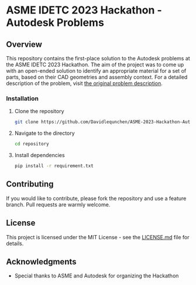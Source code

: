 # ASME IDETC 2023 Hackathon - Autodesk Problems

## Overview

This repository contains the first-place solution to the Autodesk problems at the ASME IDETC 2023 Hackathon. The aim of the project was to come up with an open-ended solution to identify an appropriate material for a set of parts, based on their CAD geometries and assembly context. For a detailed description of the problem, visit [the original problem description](https://github.com/danielegrandi-adsk/IDETC23-Autodesk-hackathon/tree/main).



### Installation

1. Clone the repository

    ```bash
    git clone https://github.com/Davidlequnchen/ASME-2023-Hackathon-Autodesk.git
    ```

2. Navigate to the directory

    ```bash
    cd repository
    ```

3. Install dependencies

    ```bash
    pip install -r requirement.txt
    ```


## Contributing

If you would like to contribute, please fork the repository and use a feature branch. Pull requests are warmly welcome.

## License
This project is licensed under the MIT License - see the [LICENSE.md](LICENSE.md) file for details.


## Acknowledgments
- Special thanks to ASME and Autodesk for organizing the Hackathon
